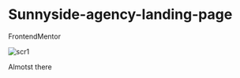 # Sunnyside-agency-landing-page
FrontendMentor

![scr1](https://user-images.githubusercontent.com/120993792/234094137-132023cf-d9af-4656-a17c-12ff910dbdfe.png)

Almotst there
